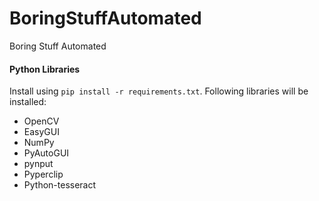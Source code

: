 # BoringStuffAutomated
Boring Stuff Automated

#### Python Libraries
Install using `pip install -r requirements.txt`.
Following libraries will be installed:
- OpenCV
- EasyGUI
- NumPy
- PyAutoGUI
- pynput
- Pyperclip 
- Python-tesseract